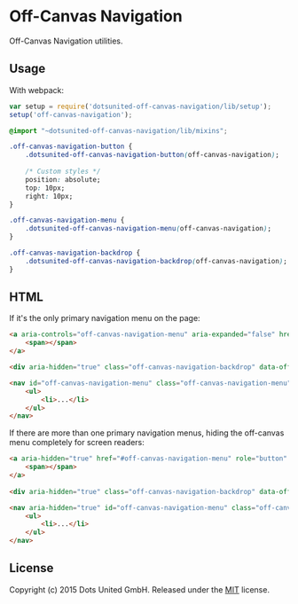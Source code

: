 Off-Canvas Navigation
=====================

Off-Canvas Navigation utilities.

Usage
-----

With webpack:

```javascript
var setup = require('dotsunited-off-canvas-navigation/lib/setup');
setup('off-canvas-navigation');
```

```css
@import "~dotsunited-off-canvas-navigation/lib/mixins";

.off-canvas-navigation-button {
    .dotsunited-off-canvas-navigation-button(off-canvas-navigation);
    
    /* Custom styles */
    position: absolute;
    top: 10px;
    right: 10px;
}

.off-canvas-navigation-menu {
    .dotsunited-off-canvas-navigation-menu(off-canvas-navigation);
}

.off-canvas-navigation-backdrop {
    .dotsunited-off-canvas-navigation-backdrop(off-canvas-navigation);
}
```

HTML
-----

If it's the only primary navigation menu on the page:

```html
<a aria-controls="off-canvas-navigation-menu" aria-expanded="false" href="#off-canvas-navigation-menu" role="button" class="off-canvas-navigation-button" data-off-canvas-navigation-toggle>
    <span></span>
</a>

<div aria-hidden="true" class="off-canvas-navigation-backdrop" data-off-canvas-navigation-toggle="#off-canvas-navigation-menu"></div>

<nav id="off-canvas-navigation-menu" class="off-canvas-navigation-menu">
    <ul>
        <li>...</li>
    </ul>
</nav>
```

If there are more than one primary navigation menus, hiding the off-canvas menu
completely for screen readers:

```html
<a aria-hidden="true" href="#off-canvas-navigation-menu" role="button" class="off-canvas-navigation-button" data-off-canvas-navigation-toggle>
    <span></span>
</a>
    
<div aria-hidden="true" class="off-canvas-navigation-backdrop" data-off-canvas-navigation-toggle="#off-canvas-navigation-menu"></div>

<nav aria-hidden="true" id="off-canvas-navigation-menu" class="off-canvas-navigation-menu">
    <ul>
        <li>...</li>
    </ul>
</nav>
```

License
-------

Copyright (c) 2015 Dots United GmbH.
Released under the [MIT](LICENSE?raw=1) license.
